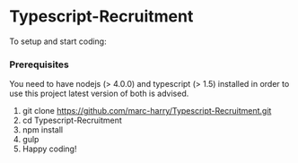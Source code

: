 # Typescript-Recruitment

To setup and start coding:

### Prerequisites
You need to have nodejs (> 4.0.0) and typescript (> 1.5) installed in order to use this project latest version of both is advised.

1. git clone https://github.com/marc-harry/Typescript-Recruitment.git
2. cd Typescript-Recruitment
3. npm install
4. gulp
5. Happy coding!
